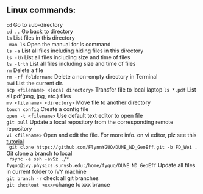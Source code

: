 ## Linux commands:
``` cd ``` Go to sub-directory  
``` cd .. ``` Go back to directory  
``` ls ``` List files in this directory  
``` man ls``` Open the manual for ls command  
``` ls -a ``` List all files including hiding files in this directory  
``` ls -lh ``` List all files including size and time of files   
``` ls -lrth ``` List all files including size and time of files   
``` rm ``` Delete a file  
``` rm -rf foldername ``` Delete a non-empty directory in Terminal  
``` pwd ``` List the current dir.  
``` scp <filename> <local directory> ``` Transfer file to local laptop
``` ls *.pdf ``` List all pdf(png, jpg, etc.) files  
``` mv <filename> <directory> ``` Move file to another directory  
``` touch config ``` Create a config file  
``` open -t <filename> ``` Use default text editor to open file    
``` git pull ``` Update a local repository from the corresponding remote repository  
``` vi <filename> ``` Open and edit the file. For more info. on vi editor, plz see this [tutorial](https://www.cs.colostate.edu/helpdocs/vi.html)  
``` git clone https://github.com/FlynnYGUO/DUNE_ND_GeoEff.git -b FD_Wei .``` Git clone a branch to local    
``` rsync -e ssh -avSz ./* fyguo@ivy.physics.sunysb.edu:/home/fyguo/DUNE_ND_GeoEff``` Update all files in current folder to IVY machine  
```git branch -r``` check all git branches  
```git checkout <xxx>```change to xxx brance

